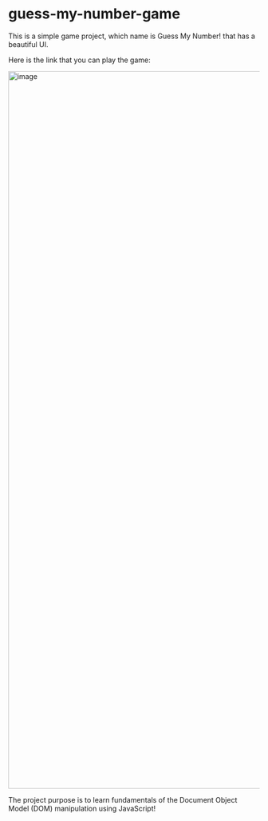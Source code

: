 # guess-my-number-game
This is a simple game project, which name is Guess My Number! that has a beautiful UI.

Here is the link that you can play the game: 

<img width="1439" alt="image" src="https://user-images.githubusercontent.com/48598974/166445724-2be1f495-f9a8-4c01-a0fa-25556c2a2816.png">

The project purpose is to learn fundamentals of the Document Object Model (DOM) manipulation using JavaScript!
